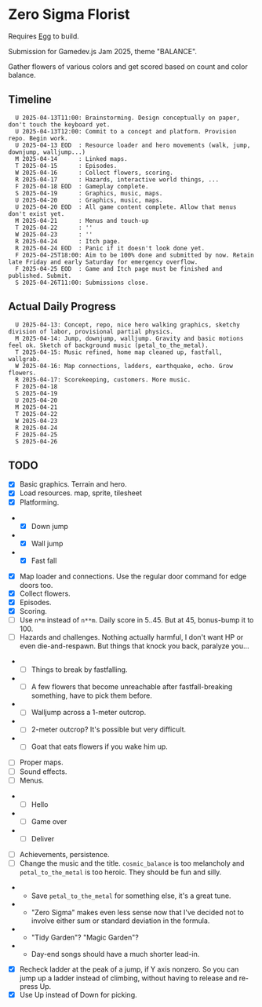 # Zero Sigma Florist

Requires [Egg](https://github.com/aksommerville/egg) to build.

Submission for Gamedev.js Jam 2025, theme "BALANCE".

Gather flowers of various colors and get scored based on count and color balance.

## Timeline

```
  U 2025-04-13T11:00: Brainstorming. Design conceptually on paper, don't touch the keyboard yet.
  U 2025-04-13T12:00: Commit to a concept and platform. Provision repo. Begin work.
  U 2025-04-13 EOD  : Resource loader and hero movements (walk, jump, downjump, walljump...)
  M 2025-04-14      : Linked maps.
  T 2025-04-15      : Episodes.
  W 2025-04-16      : Collect flowers, scoring.
  R 2025-04-17      : Hazards, interactive world things, ...
  F 2025-04-18 EOD  : Gameplay complete.
  S 2025-04-19      : Graphics, music, maps.
  U 2025-04-20      : Graphics, music, maps.
  U 2025-04-20 EOD  : All game content complete. Allow that menus don't exist yet.
  M 2025-04-21      : Menus and touch-up
  T 2025-04-22      : ''
  W 2025-04-23      : ''
  R 2025-04-24      : Itch page.
  R 2025-04-24 EOD  : Panic if it doesn't look done yet.
  F 2025-04-25T18:00: Aim to be 100% done and submitted by now. Retain late Friday and early Saturday for emergency overflow.
  F 2025-04-25 EOD  : Game and Itch page must be finished and published. Submit.
  S 2025-04-26T11:00: Submissions close.
```

## Actual Daily Progress

```
  U 2025-04-13: Concept, repo, nice hero walking graphics, sketchy division of labor, provisional partial physics.
  M 2025-04-14: Jump, downjump, walljump. Gravity and basic motions feel ok. Sketch of background music (petal_to_the_metal).
  T 2025-04-15: Music refined, home map cleaned up, fastfall, wallgrab.
  W 2025-04-16: Map connections, ladders, earthquake, echo. Grow flowers.
  R 2025-04-17: Scorekeeping, customers. More music.
  F 2025-04-18
  S 2025-04-19
  U 2025-04-20
  M 2025-04-21
  T 2025-04-22
  W 2025-04-23
  R 2025-04-24
  F 2025-04-25
  S 2025-04-26
```

## TODO

- [x] Basic graphics. Terrain and hero.
- [x] Load resources. map, sprite, tilesheet
- [x] Platforming.
- - [x] Down jump
- - [x] Wall jump
- - [x] Fast fall
- [x] Map loader and connections. Use the regular door command for edge doors too.
- [x] Collect flowers.
- [x] Episodes.
- [x] Scoring.
- [ ] Use `n*m` instead of `n**m`. Daily score in 5..45. But at 45, bonus-bump it to 100.
- [ ] Hazards and challenges. Nothing actually harmful, I don't want HP or even die-and-respawn. But things that knock you back, paralyze you...
- - [ ] Things to break by fastfalling.
- - [ ] A few flowers that become unreachable after fastfall-breaking something, have to pick them before.
- - [ ] Walljump across a 1-meter outcrop.
- - [ ] 2-meter outcrop? It's possible but very difficult.
- - [ ] Goat that eats flowers if you wake him up.
- [ ] Proper maps.
- [ ] Sound effects.
- [ ] Menus.
- - [ ] Hello
- - [ ] Game over
- - [ ] Deliver
- [ ] Achievements, persistence.
- [ ] Change the music and the title. `cosmic_balance` is too melancholy and `petal_to_the_metal` is too heroic. They should be fun and silly.
- - Save `petal_to_the_metal` for something else, it's a great tune.
- - "Zero Sigma" makes even less sense now that I've decided not to involve either sum or standard deviation in the formula.
- - "Tidy Garden"? "Magic Garden"?
- - Day-end songs should have a much shorter lead-in.
- [x] Recheck ladder at the peak of a jump, if Y axis nonzero. So you can jump up a ladder instead of climbing, without having to release and re-press Up.
- [x] Use Up instead of Down for picking.
